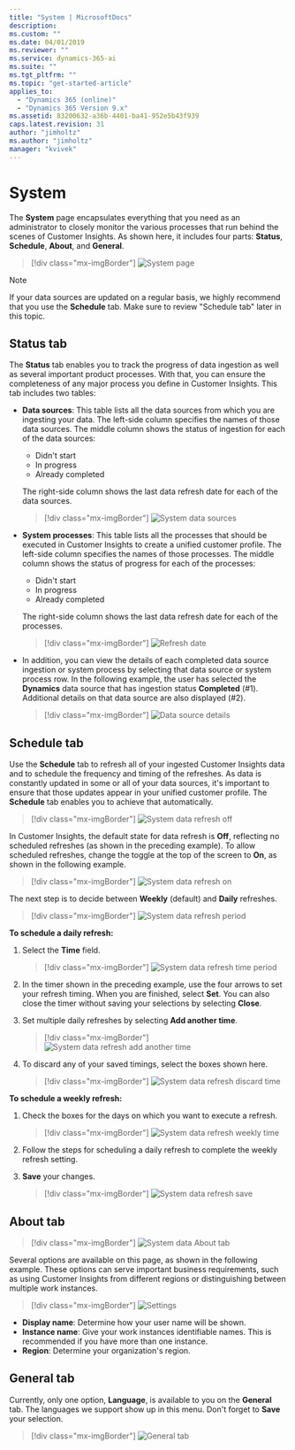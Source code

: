 ```yaml
---
title: "System | MicrosoftDocs"
description: 
ms.custom: ""
ms.date: 04/01/2019
ms.reviewer: ""
ms.service: dynamics-365-ai
ms.suite: ""
ms.tgt_pltfrm: ""
ms.topic: "get-started-article"
applies_to: 
  - "Dynamics 365 (online)"
  - "Dynamics 365 Version 9.x"
ms.assetid: 83200632-a36b-4401-ba41-952e5b43f939
caps.latest.revision: 31
author: "jimholtz"
ms.author: "jimholtz"
manager: "kvivek"
---
```

# System

The **System** page encapsulates everything that you need as an administrator to closely monitor the various processes that run behind the scenes of Customer Insights. As shown here, it includes four parts: **Status**, **Schedule**, **About**, and **General**.

> [!div class="mx-imgBorder"] 
> ![](media/system-tabs.png "System page")

> [!NOTE]
> If your data sources are updated on a regular basis, we highly recommend that you use the **Schedule** tab. Make sure to review "Schedule tab" later in this topic.

## Status tab

The **Status** tab enables you to track the progress of data ingestion as well as several important product processes. With that, you can ensure the completeness of any major process you define in Customer Insights. This tab includes two tables:

- **Data sources**: This table lists all the data sources from which you are ingesting your data. The left-side column specifies the names of those data sources. The middle column shows the status of ingestion for each of the data sources: 
  - Didn't start
  - In progress
  - Already completed
  
   The right-side column shows the last data refresh date for each of the data sources.

    > [!div class="mx-imgBorder"] 
    > ![](media/system-data-sources.png "System data sources")

- **System processes**: This table lists all the processes that should be executed in Customer Insights to create a unified customer profile. The left-side column specifies the names of those processes. The middle column shows the status of progress for each of the processes:
    - Didn't start 
    - In progress 
    - Already completed 
  
  The right-side column shows the last data refresh date for each of the processes.

    > [!div class="mx-imgBorder"] 
    > ![](media/system-status-processes.png "Refresh date")

- In addition, you can view the details of each completed data source ingestion or system process by selecting that data source or system process row. In the following example, the user has selected the **Dynamics** data source that has ingestion status **Completed** (#1). Additional details on that data source are also displayed (#2).

  > [!div class="mx-imgBorder"] 
  > ![](media/system-database-details.png "Data source details")

## Schedule tab

Use the **Schedule** tab to refresh all of your ingested Customer Insights data and to schedule the frequency and timing of the refreshes. As data is constantly updated in some or all of your data sources, it's important to ensure that those updates appear in your unified customer profile. The **Schedule** tab enables you to achieve that automatically.

> [!div class="mx-imgBorder"] 
> ![](media/system-data-refresh-off.png "System data refresh off")

In Customer Insights, the default state for data refresh is **Off**, reflecting no scheduled refreshes (as shown in the preceding example). To allow scheduled refreshes, change the toggle at the top of the screen to **On**, as shown in the following example.

> [!div class="mx-imgBorder"] 
> ![](media/system-data-refresh-on.png "System data refresh on")

The next step is to decide between **Weekly** (default) and **Daily** refreshes.

> [!div class="mx-imgBorder"] 
> ![](media/system-data-refresh-period.png "System data refresh period")

**To schedule a daily refresh:**

1. Select the **Time** field.

   > [!div class="mx-imgBorder"] 
   > ![](media/system-data-refresh-time-period.png "System data refresh time period")

2. In the timer shown in the preceding example, use the four arrows to set your refresh timing. When you are finished, select **Set**. You can also close the timer without saving your selections by selecting **Close**.

3. Set multiple daily refreshes by selecting **Add another time**.

   > [!div class="mx-imgBorder"] 
   > ![](media/system-data-refresh-add-another-time.png "System data refresh add another time")

4. To discard any of your saved timings, select the boxes shown here.

   > [!div class="mx-imgBorder"] 
   > ![](media/system-data-refresh-discard-time.png "System data refresh discard time")

**To schedule a weekly refresh:**

1. Check the boxes for the days on which you want to execute a refresh.
  
    > [!div class="mx-imgBorder"] 
    > ![](media/system-data-refresh-weekly-time.png "System data refresh weekly time")

2. Follow the steps for scheduling a daily refresh to complete the weekly refresh setting.

3. **Save** your changes.

    > [!div class="mx-imgBorder"] 
    > ![](media/system-data-refresh-save.png "System data refresh save")

## About tab

> [!div class="mx-imgBorder"] 
> ![](media/system-data-about-tab.png "System data About tab")

Several options are available on this page, as shown in the following example. These options can serve important business requirements, such as using Customer Insights from different regions or distinguishing between multiple work instances.

> [!div class="mx-imgBorder"] 
> ![](media/settings.png "Settings")

- **Display name**: Determine how your user name will be shown.
- **Instance name**: Give your work instances identifiable names. This is recommended if you have more than one instance.
- **Region**: Determine your organization's region.

## General tab

Currently, only one option, **Language**, is available to you on the **General** tab. The languages we support show up in this menu. Don't forget to **Save** your selection. 

> [!div class="mx-imgBorder"] 
> ![](media/system-tabs-general.png "General tab")
